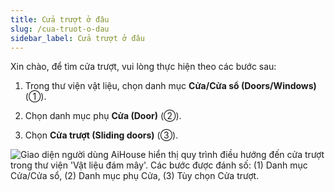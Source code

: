 ```yaml
---
title: Cửa trượt ở đâu
slug: /cua-truot-o-dau
sidebar_label: Cửa trượt ở đâu
---
```


Xin chào, để tìm cửa trượt, vui lòng thực hiện theo các bước sau:

1. Trong thư viện vật liệu, chọn danh mục **Cửa/Cửa sổ (Doors/Windows)** (①).

2. Chọn danh mục phụ **Cửa (Door)** (②).

3. Chọn **Cửa trượt (Sliding doors)** (③).

![Giao diện người dùng AiHouse hiển thị quy trình điều hướng đến cửa trượt trong thư viện 'Vật liệu đám mây'. Các bước được đánh số: (1) Danh mục Cửa/Cửa sổ, (2) Danh mục phụ Cửa, (3) Tùy chọn Cửa trượt.](https://storage.googleapis.com/jegavn_kb/images/9b956464-5663-427e-9690-09a6d9ffe51f.png)